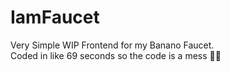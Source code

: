 # IamFaucet

Very Simple WIP Frontend for my Banano Faucet.
<br/>Coded in like 69 seconds so the code is a mess 🤗🩷

